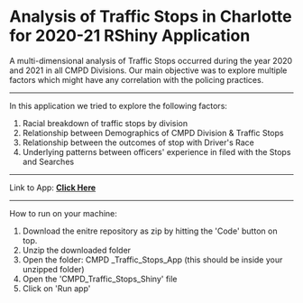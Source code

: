 # Analysis of Traffic Stops in Charlotte for 2020-21  RShiny Application
A multi-dimensional analysis of Traffic Stops occurred during the year 2020 and 2021 in all CMPD Divisions. Our main objective was to explore multiple factors which might have any correlation with the policing practices. 


----


In this application we tried to explore the following factors: 
<ol>
  <li> Racial breakdown of traffic stops by division
  <li> Relationship between Demographics of CMPD Division & Traffic Stops
  <li> Relationship between the outcomes of stop with Driver's Race 
  <li> Underlying patterns between officers' experience in filed with the Stops and Searches 
    
 </ol>   
    

<hr> 

Link to App: **[Click Here](https://suffwan.shinyapps.io/CMPD_Traffic_Stops_2020-21/)** 

<hr>

How to run on your machine: 
<ol>
  <li> Download the enitre repository as zip by hitting the 'Code' button on top.
  <li> Unzip the downloaded folder
  <li> Open the folder: CMPD _Traffic_Stops_App (this should be inside your unzipped folder)
  <li> Open the 'CMPD_Traffic_Stops_Shiny' file  
  <li> Click on 'Run app' 
</ol>
